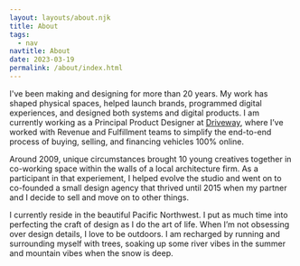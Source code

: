 ```yaml
---
layout: layouts/about.njk
title: About
tags:
  - nav
navtitle: About
date: 2023-03-19
permalink: /about/index.html
---
```


I've been making and designing for more than 20 years. My work has shaped physical spaces, helped launch brands, programmed digital experiences, and designed both systems and digital products. I am currently working as a Principal Product Designer at [Driveway](https://driveway.com), where I’ve worked with Revenue and Fulfillment teams to simplify the end-to-end process of buying, selling, and financing vehicles 100% online. 

Around 2009, unique circumstances brought 10 young creatives together in co-working space within the walls of a local architecture firm. As a participant in that experiement, I helped evolve the studio and went on to co-founded a small design agency that thrived until 2015 when my partner and I decide to sell and move on to other things.

I currently reside in the beautiful Pacific Northwest. I put as much time into perfecting the craft of design as I do the art of life. When I’m not obsessing over design details, I love to be outdoors. I am recharged by running and surrounding myself with trees, soaking up some river vibes in the summer and mountain vibes when the snow is deep. 


